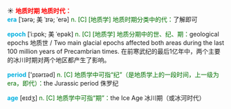 ☀ <font color="red">**地质时期 地质时代：**</font>        
<font color="sky blue">**era**</font> [ˈɪərə; 美 ˈɪrə; ˈerə]
<font color="rgb(227, 108, 9)">n. [C] [地质学] 地质时期分类中的代：</font>了解即可

<font color="sky blue">**epoch**</font> [ˈi:pɒk; 美 ˈepək]
<font color="rgb(227, 108, 9)">n. [C] [地质学] 地质分期中的世、纪、期：</font>geological epochs 地质世 / Two main glacial epochs affected both areas during the last 100 million years of Precambrian times. 在前寒武纪的最后1亿年中，两个主要的冰川时期对两个地区都产生了影响。

<font color="sky blue">**period**</font> ['pɪərɪəd] 
<font color="rgb(227, 108, 9)">n. [C] 地质学中可指“纪”（是地质学上的一段时间，上一级为era，即代）：</font>the Jurassic period 侏罗纪

<font color="sky blue">**age**</font> [eɪdӡ] 
<font color="rgb(227, 108, 9)">n. [C] 地质学中可指“期”：</font>the Ice Age 冰川期（或冰河时代）
